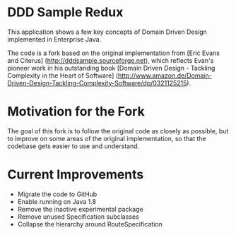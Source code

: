 DDD Sample Redux
================

This application shows a few key concepts of
Domain Driven Design implemented in Enterprise Java.

The code is a fork based on the original implementation from
[Eric Evans and Citerus] (http://dddsample.sourceforge.net),
which reflects Evan's pioneer work in his outstanding book
[Domain Driven Design - Tackling Complexity in the Heart of Software]
(http://www.amazon.de/Domain-Driven-Design-Tackling-Complexity-Software/dp/0321125215).

Motivation for the Fork
=======================

The goal of this fork is to follow the original code as
closely as possible, but to improve on some areas of the
original implementation, so that the codebase gets easier
to use and understand.

Current Improvements
====================

* Migrate the code to GitHub
* Enable running on Java 1.8
* Remove the inactive experimental package
* Remove unused Specification subclasses
* Collapse the hierarchy around RouteSpecification

